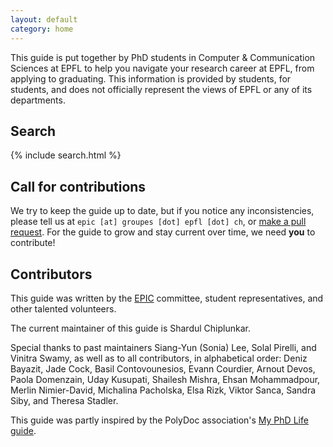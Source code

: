```yaml
---
layout: default
category: home
---
```


This guide is put together by PhD students in Computer & Communication Sciences at EPFL to help you navigate your research career at EPFL, from applying to graduating.
This information is provided by students, for students, and does not officially represent the views of EPFL or any of its departments.

## Search

{% include search.html %}

## Call for contributions

We try to keep the guide up to date, but if you notice any inconsistencies, please tell us at `epic [at] groupes [dot] epfl [dot] ch`,
or [make a pull request](https://github.com/EPIC-guide/epic-guide.github.io).
For the guide to grow and stay current over time, we need **you** to contribute!

## Contributors

This guide was written by the [EPIC](https://www.epfl.ch/campus/associations/list/epic/) committee, student representatives, and other talented volunteers.

The current maintainer of this guide is Shardul Chiplunkar.

Special thanks to past maintainers Siang-Yun (Sonia) Lee, Solal Pirelli, and Vinitra Swamy, as well as to all contributors, in alphabetical order:
Deniz Bayazit, Jade Cock, Basil Contovounesios, Evann Courdier, Arnout Devos, Paola Domenzain, Uday Kusupati, Shailesh Mishra, Ehsan Mohammadpour, Merlin Nimier-David, Michalina Pacholska, Elsa Rizk, Viktor Sanca, Sandra Siby, and Theresa Stadler.

This guide was partly inspired by the PolyDoc association's [My PhD Life guide](https://www.epfl.ch/campus/associations/list/polydoc/my-phd-life/).
